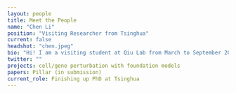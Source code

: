 ```yaml
---
layout: people
title: Meet the People
name: "Chen Li"
position: "Visiting Researcher from Tsinghua"
current: false
headshot: "chen.jpeg"
bio: "Hi! I am a visiting student at Qiu Lab from March to September 2025. Currently, I am a Ph.D. student in the Department of Automation at Tsinghua University. My research focuses on developing AI methods for single-cell data analysis, including cell state transition prediction, cellular perturbation modeling, and the application of foundation models. Outside the lab, I enjoy Hip-Hop music and movies."
twitter: ""
projects: cell/gene perturbation with foundation models
papers: Pillar (in submission)
current_role: Finishing up PhD at Tsinghua
---
```

